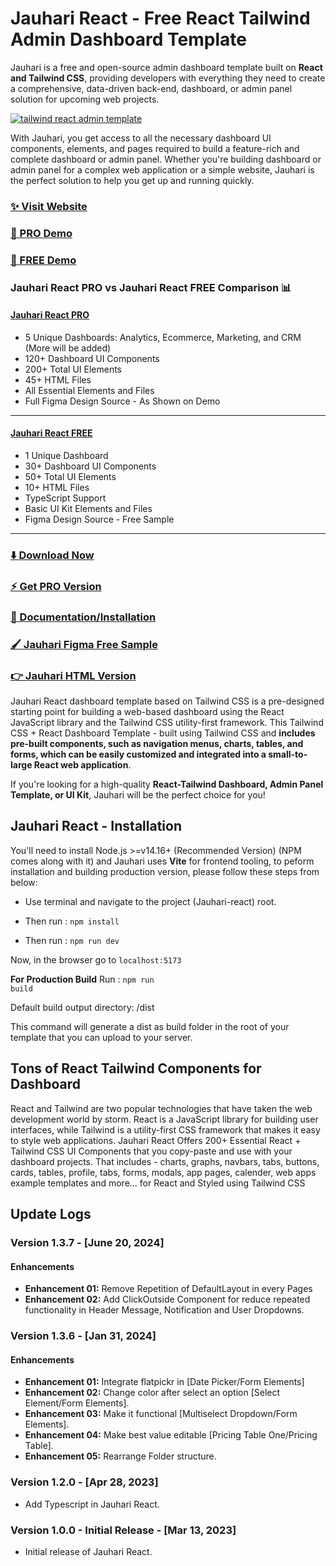 # Jauhari React - Free React Tailwind Admin Dashboard Template

Jauhari is a free and open-source admin dashboard template built on **React and Tailwind CSS**, providing developers with everything they need to create a comprehensive, data-driven back-end, 
dashboard, or admin panel solution for upcoming web projects.

[![tailwind react admin template](https://ucarecdn.com/d2a6daed-eb9c-4c2f-8a95-4419c450e23a/Jauharireact.jpg)](https://react-demo.Jauhari.com/)


With Jauhari, you get access to all the necessary dashboard UI components, elements, and pages required to build a feature-rich and complete dashboard or admin panel. Whether you're building dashboard or admin panel for a complex web application or a simple website, Jauhari is the perfect solution to help you get up and running quickly.

### [✨ Visit Website](https://Jauhari.com/)

### [🚀 PRO Demo](https://react-demo.Jauhari.com/)
### [🚀 FREE Demo](https://free-react-demo.Jauhari.com/)

### Jauhari React PRO vs Jauhari React FREE Comparison 📊

#### [Jauhari React PRO](https://react-demo.Jauhari.com/)
- 5 Unique Dashboards: Analytics, Ecommerce, Marketing, and CRM (More will be added)
- 120+ Dashboard UI Components
- 200+ Total UI Elements
- 45+ HTML Files
- All Essential Elements and Files
- Full Figma Design Source - As Shown on Demo

___

#### [Jauhari React FREE](https://free-react-demo.Jauhari.com/)
- 1 Unique Dashboard
- 30+ Dashboard UI Components
- 50+ Total UI Elements 
- 10+ HTML Files
- TypeScript Support
- Basic UI Kit Elements and Files
- Figma Design Source - Free Sample
___

### [⬇️ Download Now](https://Jauhari.com/download)

### [⚡ Get PRO Version](https://Jauhari.com/pricing)

### [📄 Documentation/Installation](https://Jauhari.com/docs)

### [🖌️ Jauhari Figma Free Sample](https://www.figma.com/community/file/1214477970819985778)

### [👉 Jauhari HTML Version](https://github.com/Jauhari/Jauhari-free-tailwind-dashboard-template)

Jauhari React dashboard template based on Tailwind CSS is a pre-designed starting point for building a web-based dashboard using the React JavaScript library and the Tailwind CSS utility-first framework. This Tailwind CSS + React Dashboard Template - built using Tailwind CSS and **includes pre-built components, such as navigation menus, charts, tables, and forms, which can be easily customized and integrated into a small-to-large React web application**.

If you're looking for a high-quality **React-Tailwind Dashboard, Admin Panel Template, or UI Kit**, Jauhari will be the perfect choice for you!

## Jauhari React - Installation

You'll need to install Node.js >=v14.16+ (Recommended Version) (NPM comes along with it) and Jauhari uses **Vite** for frontend tooling, to peform installation and building production version, please follow these steps from below:

- Use terminal and navigate to the project (Jauhari-react) root.

- Then run : <code>npm install</code>

- Then run : <code>npm run dev</code>

Now, in the browser go to <code>localhost:5173</code>

**For Production Build**
Run : <code>npm run build</code>

Default build output directory: /dist

This command will generate a dist as build folder in the root of your template that you can upload to your server.

## Tons of React Tailwind Components for Dashboard
React and Tailwind are two popular technologies that have taken the web development world by storm. React is a JavaScript library for building user interfaces, while Tailwind is a utility-first CSS framework that makes it easy to style web applications. Jauhari React Offers 200+ Essential React + Tailwind CSS UI Components that you copy-paste and use with your dashboard projects. That includes - charts, graphs, navbars, tabs, buttons, cards, tables, profile, tabs, forms, modals, app pages, calender, web apps example templates and more... for React and Styled using Tailwind CSS



## Update Logs

### Version 1.3.7 - [June 20, 2024]

#### Enhancements

- **Enhancement 01:** Remove Repetition of DefaultLayout in every Pages
- **Enhancement 02:** Add ClickOutside Component for reduce repeated functionality in Header Message, Notification and User Dropdowns.

### Version 1.3.6 - [Jan 31, 2024]

#### Enhancements

- **Enhancement 01:** Integrate flatpickr in [Date Picker/Form Elements]
- **Enhancement 02:** Change color after select an option [Select Element/Form Elements].
- **Enhancement 03:** Make it functional [Multiselect Dropdown/Form Elements].
- **Enhancement 04:** Make best value editable [Pricing Table One/Pricing Table].
- **Enhancement 05:** Rearrange Folder structure.

### Version 1.2.0 - [Apr 28, 2023]

- Add Typescript in Jauhari React.

### Version 1.0.0 - Initial Release - [Mar 13, 2023]

- Initial release of Jauhari React.
